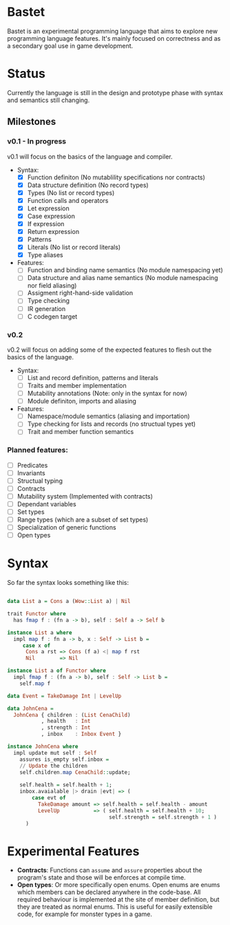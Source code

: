 # Bastet
Bastet is an experimental programming language that aims to explore new programming language features. It's mainly focused on correctness and as a secondary goal use in game development. 

# Status
Currently the language is still in the design and prototype phase with syntax and semantics still changing.

## Milestones
### v0.1 - In progress
v0.1 will focus on the basics of the language and compiler.

* Syntax:
  - [x] Function definiton (No mutablility specifications nor contracts)
  - [x] Data structure definition (No record types)
  - [x] Types (No list or record types)
  - [x] Function calls and operators
  - [x] Let expression
  - [x] Case expression
  - [x] If expression
  - [x] Return expression
  - [x] Patterns
  - [x] Literals (No list or record literals)
  - [x] Type aliases
* Features:
  - [ ] Function and binding name semantics (No module namespacing yet)
  - [ ] Data structure and alias name semantics (No module namespacing nor field aliasing)
  - [ ] Assigment right-hand-side validation
  - [ ] Type checking
  - [ ] IR generation
  - [ ] C codegen target

### v0.2
v0.2 will focus on adding some of the expected features to flesh out the basics of the language.
* Syntax:
  - [ ] List and record definition, patterns and literals
  - [ ] Traits and member implementation
  - [ ] Mutability annotations (Note: only in the syntax for now)
  - [ ] Module definiton, imports and aliasing
* Features:
  - [ ] Namespace/module semantics (aliasing and importation)
  - [ ] Type checking for lists and records (no structual types yet)
  - [ ] Trait and member function semantics

### Planned features:
- [ ] Predicates
- [ ] Invariants
- [ ] Structual typing
- [ ] Contracts
- [ ] Mutability system (Implemented with contracts)
- [ ] Dependant variables
- [ ] Set types
- [ ] Range types (which are a subset of set types)
- [ ] Specialization of generic functions
- [ ] Open types

# Syntax
So far the syntax looks something like this:
```haskell

data List a = Cons a (Wow::List a) | Nil

trait Functor where
  has fmap f : (fn a -> b), self : Self a -> Self b

instance List a where
  impl map f : fn a -> b, x : Self -> List b =
     case x of
      Cons a rst => Cons (f a) <| map f rst
      Nil        => Nil

instance List a of Functor where
  impl fmap f : (fn a -> b), self : Self -> List b =
    self.map f

data Event = TakeDamage Int | LevelUp

data JohnCena =
  JohnCena { children : (List CenaChild)
           , health   : Int
           , strength : Int
           , inbox    : Inbox Event }

instance JohnCena where
  impl update mut self : Self
    assures is_empty self.inbox = 
    // Update the children
    self.children.map CenaChild::update;
    
    self.health = self.health + 1;
    inbox.avaialable |> drain |evt| => (
        case evt of
          TakeDamage amount => self.health = self.health - amount
          LevelUp           => ( self.health = self.health + 10;
                                 self.strength = self.strength + 1 )
      )


```

# Experimental Features
* __Contracts__: Functions can `assume` and `assure` properties about the program's state and those will be enforces at compile time.
* __Open types__: Or more specifically open enums. Open enums are enums which members can be declared anywhere in the code-base. All required behaviour is implemented at the site of member definition, but they are treated as normal enums. This is useful for easily extensible code, for example for monster types in a game.
